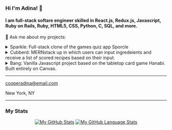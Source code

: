 ### Hi I'm Adina! 👋

#### I am full-stack softare engineer skilled in React.js, Redux.js, Javascript, Ruby on Rails, Ruby, HTML5, CSS, Python, C, SQL, and more.

💬 Ask me about my projects:
<details>
  <summary>Sparkle: Full-stack clone of the games quiz app Sporcle</summary>
  
  - [Live Link](https://sparkle-sporcle.herokuapp.com/)
  
  - [GitHub](https://github.com/arcoop/Sparkle)
  
  - [Cloned Site](https://www.sporcle.com/)
  
</details>

<details>
  <summary>Cubberd: MERNstack up in which users can input ingredeients and receive a list of scored recipes based on their input.</summary>
  
   - [Live Link](https://cubberd.herokuapp.com/login)
  
  - [GitHub](https://github.com/Monkwire3/Cubberd)
</details>


<details>
  <summary>Bang: Vanilla Javascript project based on the tabletop card game Hanabi. Built entirely on Canvas.</summary>
  
  - [Live Link](https://arcoop.github.io/Bang/)
  
  - [GitHub](https://github.com/arcoop/Bang)
</details>

***
cooperadina@email.com

New York, NY

***

### My Stats

<div align="center">
  
  
[![My GitHub Stats](https://github-readme-stats.vercel.app/api/?username=arcoop&count_private=true&theme=tokyonight&showicons=true)]()
[![My GitHub Language Stats](https://github-readme-stats.vercel.app/api/top-langs/?username=arcoop&langs_count=5&theme=tokyonight)]()
  
</div>



<!--
**arcoop/arcoop** is a ✨ _special_ ✨ repository because its `README.md` (this file) appears on your GitHub profile.




Here are some ideas to get you started:

- 🔭 I’m currently working on ...
- 🌱 I’m currently learning ...
- 👯 I’m looking to collaborate on ...
- 🤔 I’m looking for help with ...
- 💬 Ask me about ...
- 📫 How to reach me: ...
- 😄 Pronouns: ...
- ⚡ Fun fact: ...
-->
